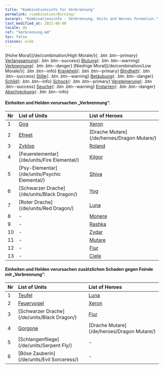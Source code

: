 ```yaml
---
title: "Kombinationsinfo for Verbrennung"
permalink: /combination/Burning/
excerpt: "Kombinationsinfo - Verbrennung. Units and Heroes Formation."
last_modified_at: 2021-06-08
locale: de
ref: "Verbrennung.md"
toc: false
classes: wide
---
```


  [Hohe Moral](/de/combination/High Morale/){: .btn .btn--primary} [Verlangsamung](/de/combination/Slow/){: .btn .btn--success} [Blutung](/de/combination/Bleeding/){: .btn .btn--warning} [Verbrennung](/de/combination/Burning/){: .btn .btn--danger} [Niedrige Moral](/de/combination/Low Morale/){: .btn .btn--info} [Krankheit](/de/combination/Disease/){: .btn .btn--primary} [Blindheit](/de/combination/Blind/){: .btn .btn--success} [Stille](/de/combination/Silence/){: .btn .btn--warning} [Betäubung](/de/combination/Stun/){: .btn .btn--danger} [Schild](/de/combination/Shield/){: .btn .btn--info} [Schock](/de/combination/Static/){: .btn .btn--primary} [Versteinerung](/de/combination/Petrify/){: .btn .btn--success} [Seuche](/de/combination/Plague/){: .btn .btn--warning} [Erstarren](/de/combination/Freeze/){: .btn .btn--danger} [Abschreckung](/de/combination/Deterrence/){: .btn .btn--info} 


#### Einheiten und Helden verursachen „Verbrennung“.

  | Nr |  List of Units  | List of Heroes | 
  |:---|:----------------|:---------------| 
  | 1 | [Gog](/de/units/Gog/) | [Xeron](/de/heroes/Xeron/) |
  | 2 | [Efreet](/de/units/Efreeti/) | [Drache Mutare](/de/heroes/Dragon Mutare/) |
  | 3 | [Zyklop](/de/units/Cyclops/) | [Roland](/de/heroes/Roland/) |
  | 4 | [Feuerelementar](/de/units/Fire Elemental/) | [Kilgor](/de/heroes/Kilgor/) |
  | 5 | [Psy-Elementar](/de/units/Psychic Elemental/) | [Shiva](/de/heroes/Shiva/) |
  | 6 | [Schwarzer Drache](/de/units/Black Dragon/) | [Yog](/de/heroes/Yog/) |
  | 7 | [Roter Drache](/de/units/Red Dragon/) | [Luna](/de/heroes/Luna/) |
  | 8 | - | [Monere](/de/heroes/Monere/) |
  | 9 | - | [Rashka](/de/heroes/Rashka/) |
  | 10 | - | [Zydar](/de/heroes/Zydar/) |
  | 11 | - | [Mutare](/de/heroes/Mutare/) |
  | 12 | - | [Fiur](/de/heroes/Fiur/) |
  | 13 | - | [Ciele](/de/heroes/Ciele/) |


#### Einheiten und Helden verursachen zusätzlichen Schaden gegen Feinde mit „Verbrennung“.

  | Nr |  List of Units  | List of Heroes | 
  |:---|:----------------|:---------------| 
  | 1 | [Teufel](/de/units/Devil/) | [Luna](/de/heroes/Luna/) |
  | 2 | [Feuervogel](/de/units/Firebird/) | [Xeron](/de/heroes/Xeron/) |
  | 3 | [Schwarzer Drache](/de/units/Black Dragon/) | [Fiur](/de/heroes/Fiur/) |
  | 4 | [Gorgone](/de/units/Gorgon/) | [Drache Mutare](/de/heroes/Dragon Mutare/) |
  | 5 | [Schlangenfliege](/de/units/Serpent Fly/) | - |
  | 6 | [Böse Zauberin](/de/units/Evil Sorceress/) | - |
